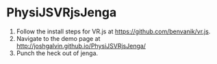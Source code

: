 PhysiJSVRjsJenga
================

1. Follow the install steps for VR.js at https://github.com/benvanik/vr.js. 
2. Navigate to the demo page at http://joshgalvin.github.io/PhysiJSVRjsJenga/
3. Punch the heck out of jenga.
